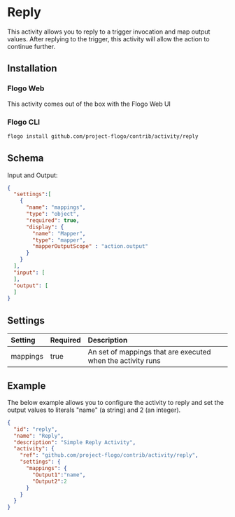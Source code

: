<!--
title: Reply
weight: 4601
-->

# Reply
This activity allows you to reply to a trigger invocation and map output values. After replying to the trigger, this activity will allow the action to continue further.

## Installation
### Flogo Web
This activity comes out of the box with the Flogo Web UI
### Flogo CLI
```bash
flogo install github.com/project-flogo/contrib/activity/reply
```

## Schema
Input and Output:

```json
{
  "settings":[
    {
      "name": "mappings",
      "type": "object",
      "required": true,
      "display": {
        "name": "Mapper",
        "type": "mapper",
        "mapperOutputScope" : "action.output"
      }
    }
  ],
  "input": [
  ],
  "output": [
  ]
}
```

## Settings
| Setting     | Required | Description |
|:------------|:---------|:------------|
| mappings    | true     | An set of mappings that are executed when the activity runs |

## Example
The below example allows you to configure the activity to reply and set the output values to literals "name" (a string) and 2 (an integer).

```json
{
  "id": "reply",
  "name": "Reply",
  "description": "Simple Reply Activity",
  "activity": {
    "ref": "github.com/project-flogo/contrib/activity/reply",
    "settings": {
      "mappings": {
        "Output1":"name",
        "Output2":2
      }
    }
  }
}
```